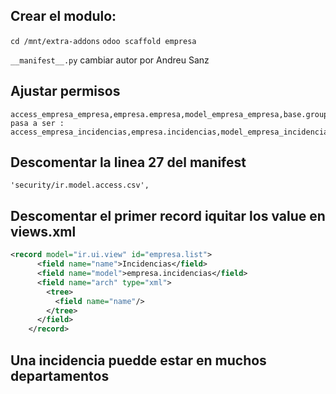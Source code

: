 ## Crear el modulo:
`cd /mnt/extra-addons`
`odoo scaffold empresa`

``__manifest__.py`` cambiar autor por Andreu Sanz

## Ajustar permisos
```
access_empresa_empresa,empresa.empresa,model_empresa_empresa,base.group_user,1,1,1,1
pasa a ser :
access_empresa_incidencias,empresa.incidencias,model_empresa_incidencias,base.group_user,1,1,1,1
```

## Descomentar la linea 27 del manifest
`'security/ir.model.access.csv',`

## Descomentar el primer record iquitar los value en views.xml
```xml
<record model="ir.ui.view" id="empresa.list">
      <field name="name">Incidencias</field>
      <field name="model">empresa.incidencias</field>
      <field name="arch" type="xml">
        <tree>
          <field name="name"/>
        </tree>
      </field>
    </record>
```


## Una incidencia puedde estar en muchos departamentos